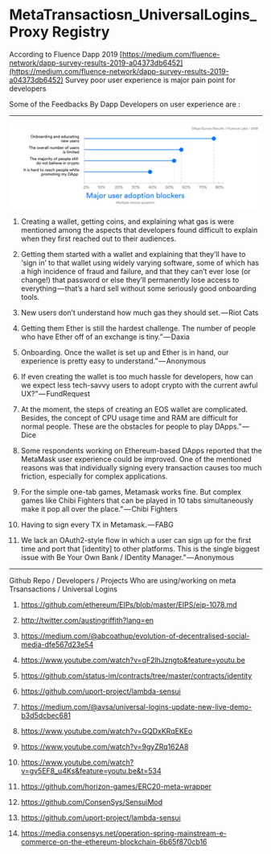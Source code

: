 # MetaTransactiosn_UniversalLogins_Proxy Registry 


According to Fluence Dapp  2019 [https://medium.com/fluence-network/dapp-survey-results-2019-a04373db6452](https://medium.com/fluence-network/dapp-survey-results-2019-a04373db6452)  Survey poor user experience is major pain point for developers

Some of the Feedbacks By Dapp Developers on user experience are :

-------------------------------------------

![Screenshot](user_adoption.png)

 
1.  Creating a wallet, getting coins, and explaining what gas is were mentioned among the aspects that developers found difficult to explain when they first reached out to their audiences.

2. Getting them started with a wallet and explaining that they’ll have to ‘sign in’ to that wallet using widely varying software, some of which has a high incidence of fraud and failure, and that they can’t ever lose (or change!) that password or else they’ll permanently lose access to everything — that’s a hard sell without some seriously good onboarding tools.

3. New users don’t understand how much gas they should set. — Riot Cats

4. Getting them Ether is still the hardest challenge. The number of people who have Ether off of an exchange is tiny.” — Daxia
5. Onboarding. Once the wallet is set up and Ether is in hand, our experience is pretty easy to understand.” — Anonymous

6. If even creating the wallet is too much hassle for developers, how can we expect less tech-savvy users to adopt crypto with the current awful UX?” — FundRequest

7. At the moment, the steps of creating an EOS wallet are complicated. Besides, the concept of CPU usage time and RAM are difficult for normal people. These are the obstacles for people to play DApps.” — Dice

8. Some respondents working on Ethereum-based DApps reported that the MetaMask user experience could be improved. One of the mentioned reasons was that individually signing every transaction causes too much friction, especially for complex applications.

9. For the simple one-tab games, Metamask works fine. But complex games like Chibi Fighters that can be played in 10 tabs simultaneously make it pop all over the place.” — Chibi Fighters

10. Having to sign every TX in Metamask. — FABG

11. We lack an OAuth2-style flow in which a user can sign up for the first time and port that [identity] to other platforms. This is the single biggest issue with Be Your Own Bank / IDentity Manager.” — Anonymous

--------------------

Github Repo / Developers / Projects Who are using/working on  meta Trsansactions / Universal Logins

1. https://github.com/ethereum/EIPs/blob/master/EIPS/eip-1078.md

2. http://twitter.com/austingriffith?lang=en

3. https://medium.com/@abcoathup/evolution-of-decentralised-social-media-dfe567d23e54

4. https://www.youtube.com/watch?v=qF2lhJzngto&feature=youtu.be

5. https://github.com/status-im/contracts/tree/master/contracts/identity

6. https://github.com/uport-project/lambda-sensui

7. https://medium.com/@avsa/universal-logins-update-new-live-demo-b3d5dcbec681

8. https://www.youtube.com/watch?v=GQDxKRqEKEo

9. https://www.youtube.com/watch?v=9gyZRq162A8

10. https://www.youtube.com/watch?v=gv5EF8_u4Ks&feature=youtu.be&t=534

11. https://github.com/horizon-games/ERC20-meta-wrapper

12. https://github.com/ConsenSys/SensuiMod

13. https://github.com/uport-project/lambda-sensui

14. https://media.consensys.net/operation-spring-mainstream-e-commerce-on-the-ethereum-blockchain-6b65f870cb16


